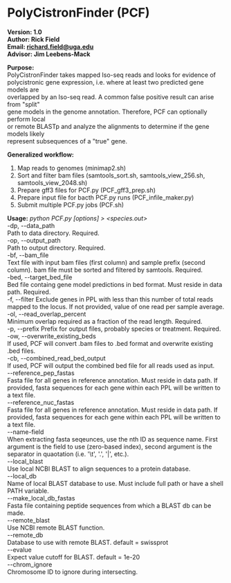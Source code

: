 # PolyCistronFinder (PCF)

**Version: 1.0**  
**Author: Rick Field**  
**Email: richard.field@uga.edu**  
**Advisor: Jim Leebens-Mack**  

**Purpose:**  
PolyCistronFinder takes mapped Iso-seq reads and looks for evidence of  
polycistronic gene expression, i.e. where at least two predicted gene models are  
overlapped by an Iso-seq read. A common false positive result can arise from "split"  
gene models in the genome annotation. Therefore, PCF can optionally perform local  
or remote BLASTp and analyze the alignments to determine if the gene models likely  
represent subsequences of a "true" gene.  

**Generalized workflow:**  
1. Map reads to genomes (minimap2.sh)  
2. Sort and filter bam files (samtools_sort.sh, samtools_view_256.sh, samtools_view_2048.sh)  
3. Prepare gff3 files for PCF.py (PCF_gff3_prep.sh)  
4. Prepare input file for bacth PCF.py runs (PCF_infile_maker.py)  
5. Submit multiple PCF.py jobs (PCF.sh)  

**Usage:** *python PCF.py [options] > <species.out>*  
-dp, --data_path  
Path to data directory. Required.  
-op, --output_path  
Path to output directory. Required.  
-bf, --bam_file  
Text file with input bam files (first column) and sample prefix (second column). bam file must be sorted and filtered by samtools. Required.  
-bed, --target_bed_file  
Bed file containg gene model predictions in bed format. Must reside in data path. Required.  
-f, --filter
Exclude genes in PPL with less than this number of total reads mapped to the locus. If not provided, value of one read per sample average.  
-ol, --read_overlap_percent  
Minimum overlap required as a fraction of the read length. Required.  
-p, --prefix  Prefix for output files, probably species or treatment. Required.  
-ow, --overwrite_existing_beds  
If used, PCF will convert .bam files to .bed format and overwrite existing .bed files.  
-cb, --combined_read_bed_output	 
If used, PCF will output the combined bed file for all reads used as input.  
--reference_pep_fastas  
Fasta file for all genes in reference annotation. Must reside in data path. If provided, fasta sequences for each gene within each PPL will be written to a text file.  
--reference_nuc_fastas  
Fasta file for all genes in reference annotation. Must reside in data path. If provided, fasta sequences for each gene within each PPL will be written to a text file.  
--name-field  
When extracting fasta seqeunces, use the nth ID as sequence name. First argument is the field to use (zero-based index), second argument is the separator in quaotation (i.e. '\t', '.', '|', etc.).  
--local_blast  
Use local NCBI BLAST to align sequences to a protein database.  
--local_db  
Name of local BLAST database to use. Must include full path or have a shell PATH variable.  
--make_local_db_fastas  
Fasta file containing peptide sequences from which a BLAST db can be made.  
--remote_blast  
Use NCBI remote BLAST function.  
--remote_db  
Database to use with remote BLAST. default = swissprot  
--evalue  
Expect value cutoff for BLAST. default = 1e-20  
--chrom_ignore  
Chromosome ID to ignore during intersecting.  
